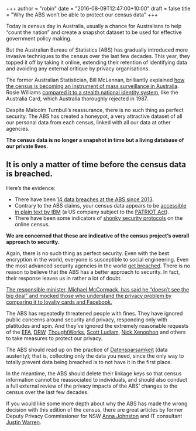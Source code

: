 +++
author = "robin"
date = "2016-08-09T12:47:00+10:00"
draft = false
title = "Why the ABS won’t be able to protect our census data"
+++

Today is census day in Australia, usually a chance for Australians to help “count the nation” and create a snapshot dataset to be used for effective government policy making.

But the Australian Bureau of Statistics (ABS) has gradually introduced more invasive techniques to the census over the last few decades. This year, they topped it off by taking it online, extending their retention of identifying data and avoiding any external critique by privacy organisations. 

The former Australian Statistician, Bill McLennan, brilliantly explained [how the census is becoming an instrument of mass surveillance in Australia](https://independentaustralia.net/life/life-display/privacy-and-the-2016-census,9279). Rosie Williams [compared it to a stealth national identity system](https://whistleblower.network/2016/07/30/census-2016-the-digital-australia-card/), like the Australia Card, which Australia thoroughly rejected in 1987. 

Despite Malcolm Turnbull’s reassurance, there is no such thing as perfect security. The ABS has created a honeypot, a very attractive dataset of all our personal data from each census, linked with all our data at other agencies. 

**The census data is no longer a snapshot in time but a living database of our private lives.**

## It is only a matter of time before the census data is breached. 

Here’s the evidence:

* There have been [14 data breaches at the ABS since 2013](https://www.theguardian.com/australia-news/2016/jul/29/australian-bureau-of-statistics-reports-14-data-breaches-since-2013).
* Contrary to the ABS claims, your census data appears to be [accessible in plain text by IBM](http://www.theregister.co.uk/2016/08/07/it_analyst_oz_census_data_processed_as_plain_text/) (a US company subject to the [PATRIOT Act](https://www.eff.org/issues/patriot-act)).
* There have been some indicators of [shonky security protocols](http://www.itnews.com.au/news/abs-forced-to-defend-census-website-security-432176) on the online census. 

**We are concerned that these are indicative of the census project’s overall approach to security.**

Again, there is no such thing as perfect security. Even with the best encryption in the world, everyone is susceptible to social engineering. Even the most advanced security agencies in the world [get breached](https://en.wikipedia.org/wiki/Global_surveillance_disclosures_(2013%E2%80%93present)). There is no reason to believe that the ABS has a better approach to security. In fact, their response leaves us in rather a lot of doubt.

[The responsible minister, Michael McCormack, has said he “doesn’t see the big deal” and mocked those who understand the privacy problem by comparing it to loyalty cards and Facebook.](http://www.smh.com.au/federal-politics/political-news/minister-says-census-no-worse-than-facebook-as-nick-xenophon-risks-jail-20160808-gqnobg.html)

The ABS has repeatedly threatened people with fines. They have ignored public concerns around security and privacy, responding only with platitudes and spin. And they’ve ignored the extremely reasonable requests of the [EFA](https://www.efa.org.au/privacy/census-2016/), [DRW](http://www.smh.com.au/comment/the-census-is-too-important-to-boycott-despite-privacy-concerns-20160804-gqllvs.html), [ThoughtWorks](https://www.thoughtworks.com/insights/blog/open-letter-david-kalisch-australian-bureau-statistics), [Scott Ludlam](https://www.theguardian.com/commentisfree/2016/aug/04/scott-ludlam-the-census-should-be-delayed-to-restore-trust-and-confidence), [Nick Xenophon](http://www.nickxenophon.com.au/media/nicks-must-reads/show/for-or-against-the-census-debate/) and others to take measures to protect our privacy.

The ABS should read up on the practice of [Datensparsamkeit](http://martinfowler.com/bliki/Datensparsamkeit.html) (data austerity); that is, collecting only the data you need, since the only way to totally prevent data being breached is to not have it in the first place.

In the meantime, the ABS should delete their linkage keys so that census information cannot be reassociated to individuals, and should also conduct a full external review of the privacy impacts of the ABS’ changes to the census over the last few decades.

If you would like some more depth about why the ABS has made the wrong decision with this edition of the census, there are great articles by former Deputy Privacy Commissioner for NSW [Anna Johnston](http://www.smh.com.au/comment/why-i-wont-be-filling-in-the-census-tomorrow-20160808-gqnapp.html) and IT consultant [Justin Warren](https://www.eigenmagic.com/2016/08/01/the-australian-census-2016-controversy/).
